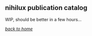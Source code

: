 ---
---

## nihilux publication catalog

WIP, should be better in a few hours...

*[back to home](../ "nihilux publication home page")*
